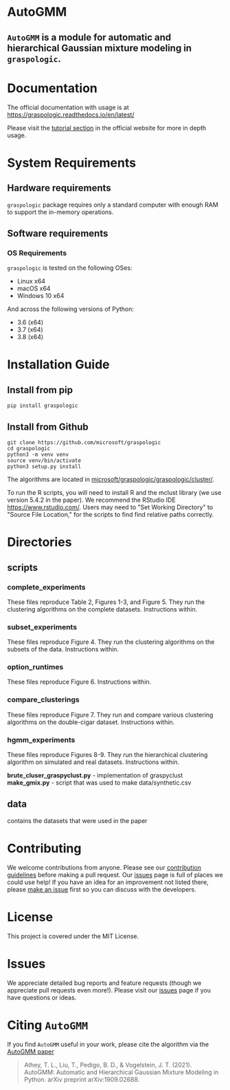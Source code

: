 # AutoGMM

## `AutoGMM` is a module for automatic and hierarchical Gaussian mixture modeling in `graspologic`.


# Documentation
The official documentation with usage is at https://graspologic.readthedocs.io/en/latest/

Please visit the [tutorial section](https://microsoft.github.io/graspologic/tutorials/clustering/autogmm.html) in the official website for more in depth usage.

# System Requirements
## Hardware requirements
`graspologic` package requires only a standard computer with enough RAM to support the in-memory operations.

## Software requirements
### OS Requirements
`graspologic` is tested on the following OSes:
- Linux x64
- macOS x64
- Windows 10 x64

And across the following versions of Python:
- 3.6 (x64)
- 3.7 (x64)
- 3.8 (x64)


# Installation Guide
## Install from pip
```
pip install graspologic
```

## Install from Github
```
git clone https://github.com/microsoft/graspologic
cd graspologic
python3 -m venv venv
source venv/bin/activate
python3 setup.py install
```

The algorithms are located in [microsoft/graspologic/graspologic/cluster/](https://github.com/microsoft/graspologic/tree/dev/graspologic/cluster).

To run the R scripts, you will need to install R and the mclust library (we use version 5.4.2 in the paper). We recommend the RStudio IDE https://www.rstudio.com/.
Users may need to "Set Working Directory" to "Source File Location," for the scripts to find find relative paths correctly.

# Directories
## scripts
### complete_experiments
These files reproduce Table 2, Figures 1-3, and Figure 5. They run the clustering algorithms on the complete datasets. Instructions within.

### subset_experiments
These files reproduce Figure 4. They run the clustering algorithms on the subsets of the data. Instructions within.

### option_runtimes
These files reproduce Figure 6. Instructions within.

### compare_clusterings
These files reproduce Figure 7. They run and compare various clustering algorithms on the double-cigar dataset. Instructions within.

### hgmm_experiments
These files reproduce Figures 8-9. They run the hierarchical clustering algorithm on simulated and real datasets. Instructions within.

**brute_cluser_graspyclust.py** - implementation of graspyclust \
**make_gmix.py** - script that was used to make data/synthetic.csv 

## data
contains the datasets that were used in the paper


# Contributing
We welcome contributions from anyone. Please see our [contribution guidelines](https://github.com/microsoft/graspologic/blob/dev/CONTRIBUTING.md) before making a pull request. Our
[issues](https://github.com/microsoft/graspologic/issues) page is full of places we could use help!
If you have an idea for an improvement not listed there, please
[make an issue](https://github.com/microsoft/graspologic/issues/new) first so you can discuss with the developers.

# License
This project is covered under the MIT License.

# Issues
We appreciate detailed bug reports and feature requests (though we appreciate pull requests even more!). Please visit our [issues](https://github.com/microsoft/graspologic/issues) page if you have questions or ideas.

# Citing `AutoGMM`
If you find `AutoGMM` useful in your work, please cite the algorithm via the [AutoGMM paper](https://arxiv.org/abs/1909.02688)

> Athey, T. L., Liu, T., Pedigo, B. D., & Vogelstein, J. T. (2021). AutoGMM: Automatic and Hierarchical Gaussian Mixture Modeling in Python. arXiv preprint arXiv:1909.02688.